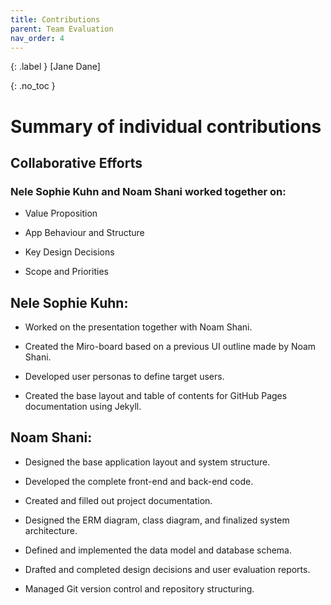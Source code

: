 ```yaml
---
title: Contributions
parent: Team Evaluation
nav_order: 4
---
```


{: .label }
[Jane Dane]

{: .no_toc }
# Summary of individual contributions

## Collaborative Efforts

### Nele Sophie Kuhn and Noam Shani worked together on:

- Value Proposition

- App Behaviour and Structure

- Key Design Decisions

- Scope and Priorities

## Nele Sophie Kuhn:

- Worked on the presentation together with Noam Shani.

- Created the Miro-board based on a previous UI outline made by Noam Shani.

- Developed user personas to define target users.

- Created the base layout and table of contents for GitHub Pages documentation using Jekyll.

## Noam Shani:

- Designed the base application layout and system structure.

- Developed the complete front-end and back-end code.

- Created and filled out project documentation.

- Designed the ERM diagram, class diagram, and finalized system architecture.

- Defined and implemented the data model and database schema.

- Drafted and completed design decisions and user evaluation reports.

- Managed Git version control and repository structuring.